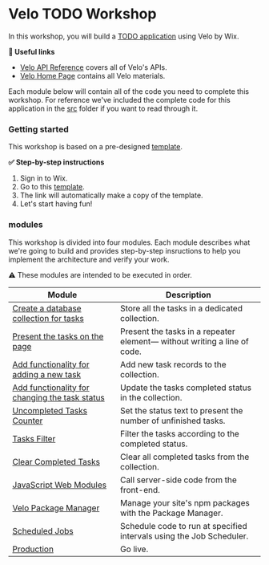 # Velo TODO Workshop

In this workshop, you will build a [TODO application](https://corvidtodo.com) using Velo by Wix.

**:link: Useful links** 

- [Velo API Reference](https://www.wix.com/velo/reference/) covers all of Velo's APIs. 
- [Velo Home Page](https://www.wix.com/velo) contains all Velo materials.

Each module below will contain all of the code you need to complete this workshop.
For reference we've included the complete code for this application in the [src](src) folder if you want to read through it.

### Getting started

This workshop is based on a pre-designed [template](https://www.wix.com/website-template/view/html/2495).

**:white_check_mark: Step-by-step instructions**

1. Sign in to Wix.
1. Go to this [template](https://editor.wix.com/html/editor/web/renderer/new?siteId=d6d60d42-865f-486e-885c-080244e2bc71&metaSiteId=ff9787ac-c4c0-4f81-b90b-cbadde5eb461&autoDevMode=true).
2. The link will automatically make a copy of the template.
4. Let's start having fun!

### modules

This workshop is divided into four modules. Each module describes what we're going to build and provides step-by-step insructions to help you implement the architecture and verify your work.

:warning: These modules are intended to be executed in order.

| Module                                                                       | Description                                                              |
|------------------------------------------------------------------------------|--------------------------------------------------------------------------|
| [Create a database collection for tasks](docs/TASKS_COLLECTION.md)           | Store all the tasks in a dedicated collection.                           |
| [Present the tasks on the page](docs/PRESENTING_THE_TASKS.md)                | Present the tasks in a repeater element— without writing a line of code. |
| [Add functionality for adding a new task](docs/ADD_NEW_TASK.md)              | Add new task records to the collection.                                  |
| [Add functionality for changing the task status](docs/CHANGE_TASK_STATUS.md) | Update the tasks completed status in the collection.                     |
| [Uncompleted Tasks Counter](docs/UNCOMPLETED_TASK_COUNTER.md)                | Set the status text to present the number of unfinished tasks.           |
| [Tasks Filter](docs/TASK_FILTER.md)                                          | Filter the tasks according to the completed status.                      |
| [Clear Completed Tasks](docs/CLEAR_COMPLETED_TASKS.md)                       | Clear all completed tasks from the collection.                           |
| [JavaScript Web Modules](docs/JS_WEB_MODULES.md)                             | Call server-side code from the front-end.                                |
| [Velo Package Manager](docs/PACKAGE_MANAGER.md)                              | Manage your site's npm packages with the Package Manager.                |
| [Scheduled Jobs](docs/SCHEDULED_JOBS.md)                                     | Schedule code to run at specified intervals using the Job Scheduler.     |
| [Production](docs/PRODUCTION.md)                                             | Go live.                                                                 |
